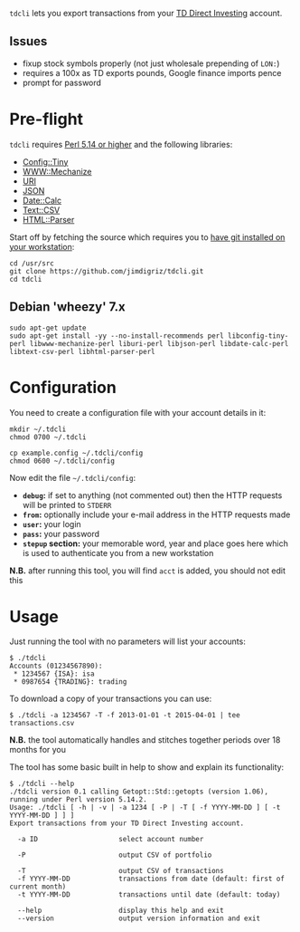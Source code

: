 `tdcli` lets you export transactions from your [TD Direct Investing](http://www.tddirectinvesting.co.uk/) account.

## Issues

 * fixup stock symbols properly (not just wholesale prepending of `LON:`)
 * requires a 100x as TD exports pounds, Google finance imports pence
 * prompt for password

# Pre-flight

`tdcli` requires [Perl 5.14 or higher](https://www.perl.org/) and the following libraries:

 * [Config::Tiny](http://search.cpan.org/~rsavage/Config-Tiny/lib/Config/Tiny.pm)
 * [WWW::Mechanize](http://search.cpan.org/~ether/WWW-Mechanize/lib/WWW/Mechanize.pm)
 * [URI](http://search.cpan.org/~ether/URI/lib/URI.pm)
 * [JSON](http://search.cpan.org/~makamaka/JSON/lib/JSON.pm)
 * [Date::Calc](http://search.cpan.org/~stbey/Date-Calc/lib/Date/Calc.pod)
 * [Text::CSV](http://search.cpan.org/~makamaka/Text-CSV/lib/Text/CSV.pm)
 * [HTML::Parser](http://search.cpan.org/dist/HTML-Parser/Parser.pm)

Start off by fetching the source which requires you to [have git installed on your workstation](http://git-scm.com/book/en/Getting-Started-Installing-Git):

    cd /usr/src
    git clone https://github.com/jimdigriz/tdcli.git
    cd tdcli

## Debian 'wheezy' 7.x

    sudo apt-get update
    sudo apt-get install -yy --no-install-recommends perl libconfig-tiny-perl libwww-mechanize-perl liburi-perl libjson-perl libdate-calc-perl libtext-csv-perl libhtml-parser-perl

# Configuration

You need to create a configuration file with your account details in it:

    mkdir ~/.tdcli
    chmod 0700 ~/.tdcli
    
    cp example.config ~/.tdcli/config
    chmod 0600 ~/.tdcli/config

Now edit the file `~/.tdcli/config`:

 * **`debug`:** if set to anything (not commented out) then the HTTP requests will be printed to `STDERR`
 * **`from`:** optionally include your e-mail address in the HTTP requests made
 * **`user`:** your login
 * **`pass`:** your password
 * **`stepup` section:** your memorable word, year and place goes here which is used to authenticate you from a new workstation

**N.B.** after running this tool, you will find `acct` is added, you should not edit this

# Usage

Just running the tool with no parameters will list your accounts:

    $ ./tdcli
    Accounts (01234567890):
     * 1234567 {ISA}: isa
     * 0987654 {TRADING}: trading

To download a copy of your transactions you can use:

    $ ./tdcli -a 1234567 -T -f 2013-01-01 -t 2015-04-01 | tee transactions.csv

**N.B.** the tool automatically handles and stitches together periods over 18 months for you

The tool has some basic built in help to show and explain its functionality:

    $ ./tdcli --help
    ./tdcli version 0.1 calling Getopt::Std::getopts (version 1.06),
    running under Perl version 5.14.2.
    Usage: ./tdcli [ -h | -v | -a 1234 [ -P | -T [ -f YYYY-MM-DD ] [ -t YYYY-MM-DD ] ] ]
    Export transactions from your TD Direct Investing account.
    
      -a ID                    select account number
    
      -P                       output CSV of portfolio
    
      -T                       output CSV of transactions
      -f YYYY-MM-DD            transactions from date (default: first of current month)
      -t YYYY-MM-DD            transactions until date (default: today)
    
      --help                   display this help and exit
      --version                output version information and exit
